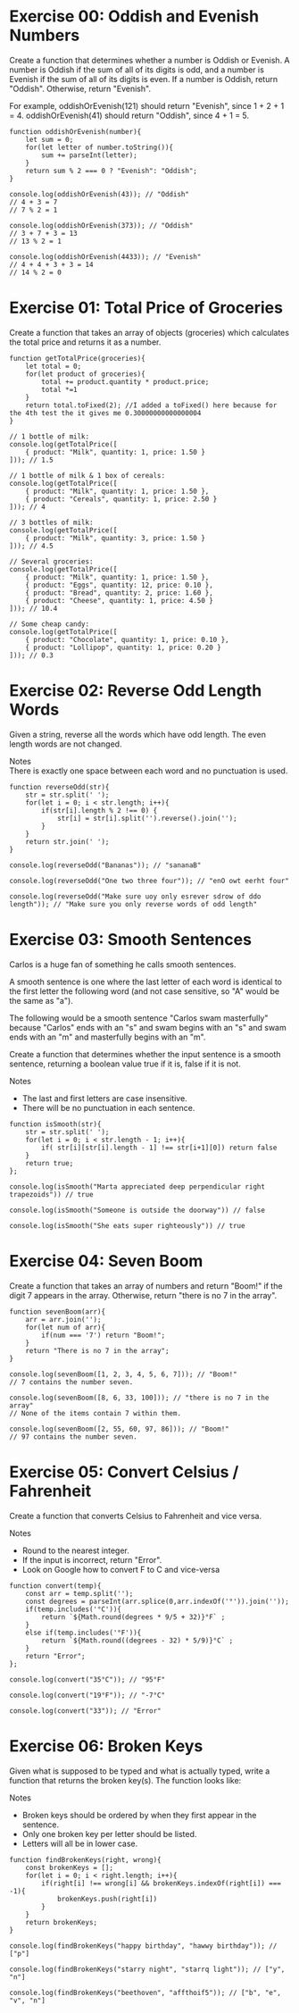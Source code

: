 # Exercise 00: Oddish and Evenish Numbers
Create a function that determines whether a number is Oddish or Evenish. A number is Oddish if the sum of all of its digits is odd, and a number is Evenish if the sum of all of its digits is even. If a number is Oddish, return "Oddish". Otherwise, return "Evenish".

For example, oddishOrEvenish(121) should return "Evenish", since 1 + 2 + 1 = 4. oddishOrEvenish(41) should return "Oddish", since 4 + 1 = 5.
```
function oddishOrEvenish(number){
    let sum = 0;
    for(let letter of number.toString()){
        sum += parseInt(letter);
    }
    return sum % 2 === 0 ? "Evenish": "Oddish";
}

console.log(oddishOrEvenish(43)); // "Oddish"
// 4 + 3 = 7
// 7 % 2 = 1

console.log(oddishOrEvenish(373)); // "Oddish"
// 3 + 7 + 3 = 13
// 13 % 2 = 1

console.log(oddishOrEvenish(4433)); // "Evenish"
// 4 + 4 + 3 + 3 = 14
// 14 % 2 = 0
```

# Exercise 01: Total Price of Groceries
Create a function that takes an array of objects (groceries) which calculates the total price and returns it as a number.
```
function getTotalPrice(groceries){
    let total = 0;
    for(let product of groceries){
        total += product.quantity * product.price;
        total *=1
    }
    return total.toFixed(2); //I added a toFixed() here because for the 4th test the it gives me 0.30000000000000004 
}

// 1 bottle of milk:
console.log(getTotalPrice([
    { product: "Milk", quantity: 1, price: 1.50 }
])); // 1.5

// 1 bottle of milk & 1 box of cereals:
console.log(getTotalPrice([
    { product: "Milk", quantity: 1, price: 1.50 },
    { product: "Cereals", quantity: 1, price: 2.50 }
])); // 4

// 3 bottles of milk:
console.log(getTotalPrice([
    { product: "Milk", quantity: 3, price: 1.50 }
])); // 4.5

// Several groceries:
console.log(getTotalPrice([
    { product: "Milk", quantity: 1, price: 1.50 },
    { product: "Eggs", quantity: 12, price: 0.10 },
    { product: "Bread", quantity: 2, price: 1.60 },
    { product: "Cheese", quantity: 1, price: 4.50 }
])); // 10.4

// Some cheap candy:
console.log(getTotalPrice([
    { product: "Chocolate", quantity: 1, price: 0.10 },
    { product: "Lollipop", quantity: 1, price: 0.20 }
])); // 0.3
```

# Exercise 02: Reverse Odd Length Words
Given a string, reverse all the words which have odd length. The even length words are not changed.

Notes  
There is exactly one space between each word and no punctuation is used.
```
function reverseOdd(str){
    str = str.split(' ');
    for(let i = 0; i < str.length; i++){
        if(str[i].length % 2 !== 0) {
            str[i] = str[i].split('').reverse().join('');
        }
    }
    return str.join(' ');
}

console.log(reverseOdd("Bananas")); // "sananaB"

console.log(reverseOdd("One two three four")); // "enO owt eerht four"

console.log(reverseOdd("Make sure uoy only esrever sdrow of ddo length")); // "Make sure you only reverse words of odd length"
```

# Exercise 03: Smooth Sentences
Carlos is a huge fan of something he calls smooth sentences.  

A smooth sentence is one where the last letter of each word is identical to the first letter the following word (and not case sensitive, so "A" would be the same as "a").  

The following would be a smooth sentence "Carlos swam masterfully" because "Carlos" ends with an "s" and swam begins with an "s" and swam ends with an "m" and masterfully begins with an "m".  

Create a function that determines whether the input sentence is a smooth sentence, returning a boolean value true if it is, false if it is not.

Notes  
- The last and first letters are case insensitive.
- There will be no punctuation in each sentence.
```
function isSmooth(str){
    str = str.split(' ');
    for(let i = 0; i < str.length - 1; i++){
        if( str[i][str[i].length - 1] !== str[i+1][0]) return false
    }
    return true;
};

console.log(isSmooth("Marta appreciated deep perpendicular right trapezoids")) // true

console.log(isSmooth("Someone is outside the doorway")) // false

console.log(isSmooth("She eats super righteously")) // true
```

# Exercise 04: Seven Boom
Create a function that takes an array of numbers and return "Boom!" if the digit 7 appears in the array. Otherwise, return "there is no 7 in the array".
```
function sevenBoom(arr){
    arr = arr.join('');
    for(let num of arr){
        if(num === '7') return "Boom!";
    }
    return "There is no 7 in the array";
}

console.log(sevenBoom([1, 2, 3, 4, 5, 6, 7])); // "Boom!"
// 7 contains the number seven.

console.log(sevenBoom([8, 6, 33, 100])); // "there is no 7 in the array"
// None of the items contain 7 within them.

console.log(sevenBoom([2, 55, 60, 97, 86])); // "Boom!"
// 97 contains the number seven.
```

# Exercise 05: Convert Celsius / Fahrenheit
Create a function that converts Celsius to Fahrenheit and vice versa.

Notes  
- Round to the nearest integer.
- If the input is incorrect, return "Error".
- Look on Google how to convert F to C and vice-versa

```
function convert(temp){
    const arr = temp.split('');
    const degrees = parseInt(arr.splice(0,arr.indexOf('°')).join(''));
    if(temp.includes('°C')){
        return `${Math.round(degrees * 9/5 + 32)}°F` ;
    } 
    else if(temp.includes('°F')){
        return `${Math.round((degrees - 32) * 5/9)}°C` ;
    } 
    return "Error";
};

console.log(convert("35°C")); // "95°F"

console.log(convert("19°F")); // "-7°C"

console.log(convert("33")); // "Error"
```

# Exercise 06: Broken Keys
Given what is supposed to be typed and what is actually typed, write a function that returns the broken key(s). The function looks like:

Notes  
- Broken keys should be ordered by when they first appear in the sentence.
- Only one broken key per letter should be listed.
- Letters will all be in lower case.

```
function findBrokenKeys(right, wrong){
    const brokenKeys = [];
    for(let i = 0; i < right.length; i++){
        if(right[i] !== wrong[i] && brokenKeys.indexOf(right[i]) === -1){
            brokenKeys.push(right[i])
        }
    }
    return brokenKeys;
}

console.log(findBrokenKeys("happy birthday", "hawwy birthday")); // ["p"]

console.log(findBrokenKeys("starry night", "starrq light")); // ["y", "n"]

console.log(findBrokenKeys("beethoven", "affthoif5")); // ["b", "e", "v", "n"]
```